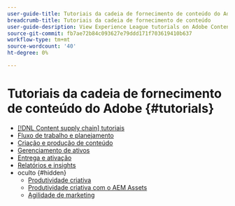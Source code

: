 ```yaml
---
user-guide-title: Tutoriais da cadeia de fornecimento de conteúdo do Adobe
breadcrumb-title: Tutoriais da cadeia de fornecimento de conteúdo
user-guide-desription: View Experience League tutorials on Adobe Content supply chain, the simplified promise of Adobe’s solutions to help organizations accelerate and scale content creation, improve content engagement and ROI, and deliver the content that fuels digital engagements buyers prefer.
source-git-commit: fb7ae72b84c093627e79ddd171f703619410b637
workflow-type: tm+mt
source-wordcount: '40'
ht-degree: 0%

---
```



# Tutoriais da cadeia de fornecimento de conteúdo do Adobe {#tutorials}

+ [[!DNL Content supply chain] tutoriais](overview.md)
+ [Fluxo de trabalho e planejamento](workflow-and-planning.md)
+ [Criação e produção de conteúdo](content-creation-and-production.md)
+ [Gerenciamento de ativos](asset-management.md)
+ [Entrega e ativação](delivery-and-activation.md)
+ [Relatórios e insights](reporting-and-insights.md)
+ oculto {#hidden}
   + [Produtividade criativa](creative-productivity.md)
   + [Produtividade criativa com o AEM Assets](creative-productivity-aemassets.md)
   + [Agilidade de marketing](marketing-agility.md)